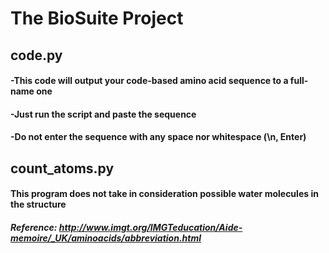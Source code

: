 # **The BioSuite Project**


## **code.py**

#### -This code will output your code-based amino acid sequence to a full-name one
#### -Just run the script and paste the sequence
#### -Do not enter the sequence with any space nor whitespace (\n, Enter)

## **count_atoms.py**

#### **This program does not take in consideration possible water molecules in the structure**
##### Reference: http://www.imgt.org/IMGTeducation/Aide-memoire/_UK/aminoacids/abbreviation.html
